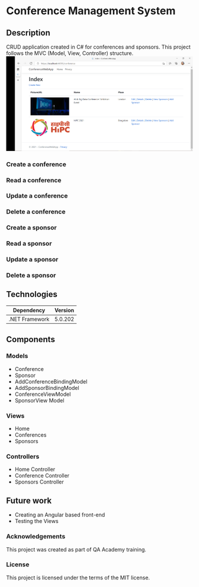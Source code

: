 # Conference Management System

## Description
CRUD application created in C# for conferences and sponsors. This project follows the MVC (Model, View, Controller) structure.
![View all conferences](https://github.com/Andra1609/ConferenceApp/blob/main/readme_img/view_all_conferences.png?raw=true)

### Create a conference

### Read a conference

### Update a conference

### Delete a conference

### Create a sponsor

### Read a sponsor

### Update a sponsor

### Delete a sponsor

## Technologies
| Dependency | Version |
| --- | ----------- |
| .NET Framework | 5.0.202 |

## Components

### Models
* Conference
* Sponsor
* AddConferenceBindingModel
* AddSponsorBindingModel
* ConferenceViewModel
* SponsorView Model

### Views
* Home
* Conferences
* Sponsors

### Controllers
* Home Controller
* Conference Controller
* Sponsors Controller

## Future work
* Creating an Angular based front-end
* Testing the Views

### Acknowledgements
This project was created as part of QA Academy training.

### License
This project is licensed under the terms of the MIT license.